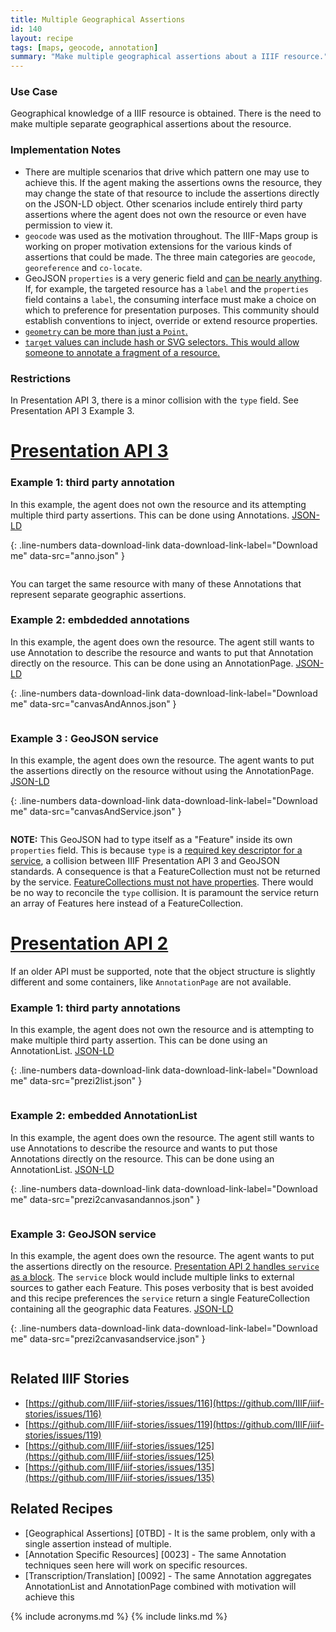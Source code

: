 ```yaml
---
title: Multiple Geographical Assertions
id: 140
layout: recipe
tags: [maps, geocode, annotation]
summary: "Make multiple geographical assertions about a IIIF resource."
---
```


### Use Case
Geographical knowledge of a IIIF resource is obtained. There is the need to make multiple separate geographical assertions about the resource.

### Implementation Notes
* There are multiple scenarios that drive which pattern one may use to achieve this. If the agent making the assertions owns the resource, they may change the state of that resource to include the assertions directly on the JSON-LD object. Other scenarios include entirely third party assertions where the agent does not own the resource or even have permission to view it.
* `geocode` was used as the motivation throughout. The IIIF-Maps group is working on proper motivation extensions for the various kinds of assertions that could be made. The three main categories are `geocode`, `georeference` and `co-locate`.
* GeoJSON `properties` is a very generic field and [can be nearly anything](https://tools.ietf.org/html/rfc7946#section-3.2). If, for example, the targeted resource has a `label` and the `properties` field contains a `label`, the consuming interface must make a choice on which to preference for presentation purposes. This community should establish conventions to inject, override or extend resource properties.
* [`geometry` can be more than just a `Point`.](https://tools.ietf.org/html/rfc7946#section-3.1)
* [`target` values can include hash or SVG selectors. This would allow someone to annotate a fragment of a resource.](https://iiif.io/api/annex/openannotation/#selectors)

### Restrictions
In Presentation API 3, there is a minor collision with the `type` field. See Presentation API 3 Example 3.


# [Presentation API 3](https://iiif.io/api/presentation/3.0/)

### Example 1: third party annotation
In this example, the agent does not own the resource and its attempting multiple third party assertions.  This can be done using Annotations.
[JSON-LD](anno.json)

{: .line-numbers data-download-link data-download-link-label="Download me" data-src="anno.json" }
```json
```
You can target the same resource with many of these Annotations that represent separate geographic assertions.

### Example 2: embdedded annotations
In this example, the agent does own the resource. The agent still wants to use Annotation to describe the resource and wants to put that Annotation directly on the resource. This can be done using an AnnotationPage.
[JSON-LD](canvasAndAnnos.json)

{: .line-numbers data-download-link data-download-link-label="Download me" data-src="canvasAndAnnos.json" }
```json
```

### Example 3 : GeoJSON service
In this example, the agent does own the resource.  The agent wants to put the assertions directly on the resource without using the AnnotationPage. 
[JSON-LD](canvasAndService.json)

{: .line-numbers data-download-link data-download-link-label="Download me" data-src="canvasAndService.json" }
```json
```
**NOTE:** This GeoJSON had to type itself as a "Feature" inside its own `properties` field. This is because `type` is a [required key descriptor for a service](https://iiif.io/api/presentation/3.0/#service), a collision between IIIF Presentation API 3 and GeoJSON standards.  A consequence is that a FeatureCollection must not be returned by the service.  [FeatureCollections must not have properties](https://tools.ietf.org/html/rfc7946#section-7.1). There would be no way to reconcile the `type` collision. It is paramount the service return an array of Features here instead of a FeatureCollection.


# [Presentation API 2](https://iiif.io/api/presentation/2.1/)
If an older API must be supported, note that the object structure is slightly different and some containers, like `AnnotationPage` are not available.

### Example 1: third party annotations
In this example, the agent does not own the resource and is attempting to make multiple third party assertion.  This can be done using an AnnotationList.
[JSON-LD](prezi2list.json)

{: .line-numbers data-download-link data-download-link-label="Download me" data-src="prezi2list.json" }
```json
```

### Example 2: embedded AnnotationList
In this example, the agent does own the resource.  The agent still wants to use Annotations to describe the resource and wants to put those Annotations directly on the resource.  This can be done using an AnnotationList.
[JSON-LD](prezi2canvasandannos.json)

{: .line-numbers data-download-link data-download-link-label="Download me" data-src="prezi2canvasandannos.json" }
```json
```

### Example 3: GeoJSON service
In this example, the agent does own the resource.  The agent wants to put the assertions directly on the resource.  [Presentation API 2 handles `service` as a block](https://iiif.io/api/presentation/2.1/#service).  The `service` block would include multiple links to external sources to gather each Feature.  This poses verbosity that is best avoided and this recipe preferences the `service` return a single FeatureCollection containing all the geographic data Features.
[JSON-LD](prezi2canvasandservice.json)

{: .line-numbers data-download-link data-download-link-label="Download me" data-src="prezi2canvasandservice.json" }
```json
```


## Related IIIF Stories
* [https://github.com/IIIF/iiif-stories/issues/116](https://github.com/IIIF/iiif-stories/issues/116)
* [https://github.com/IIIF/iiif-stories/issues/119](https://github.com/IIIF/iiif-stories/issues/119)
* [https://github.com/IIIF/iiif-stories/issues/125](https://github.com/IIIF/iiif-stories/issues/125)
* [https://github.com/IIIF/iiif-stories/issues/135](https://github.com/IIIF/iiif-stories/issues/135)

## Related Recipes
* [Geographical Assertions] [0TBD] - It is the same problem, only with a single assertion instead of multiple.
* [Annotation Specific Resources] [0023] - The same Annotation techniques seen here will work on specific resources.
* [Transcription/Translation] [0092] - The same Annotation aggregates AnnotationList and AnnotationPage combined with motivation will achieve this

{% include acronyms.md %}
{% include links.md %}
